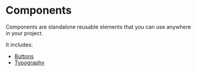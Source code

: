 # Components

Components are standalone reusable elements that you can use anywhere in your project.

It includes:

* [Buttons](/css/components/buttons.html)
* [Typography](/css/components/forms.html)
